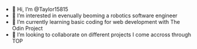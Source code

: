 - 👋 Hi, I’m @Taylor15815
- 👀 I’m interested in evenually beoming a robotics software engineer
- 🌱 I’m currently learning basic coding for web development with The Odin Project
- 💞️ I’m looking to collaborate on different projects I come accross through TOP

<!---
Taylor15815/Taylor15815 is a ✨ special ✨ repository because its `README.md` (this file) appears on your GitHub profile.
You can click the Preview link to take a look at your changes.
--->
